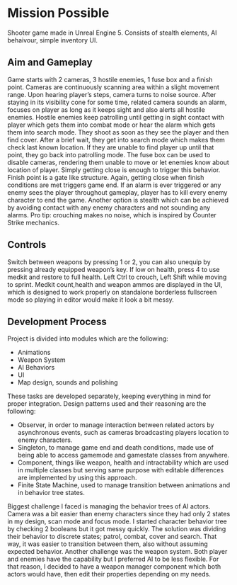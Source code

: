 # Mission Possible
Shooter game made in Unreal Engine 5. Consists of stealth elements, AI behaivour, simple inventory UI.

## Aim and Gameplay
Game starts with 2 cameras, 3 hostile enemies, 1 fuse box and a finish point. Cameras are
continuously scanning area within a slight movement range. Upon hearing player’s steps,
camera turns to noise source. After staying in its visibility cone for some time, related
camera sounds an alarm, focuses on player as long as it keeps sight and also alerts all
hostile enemies. Hostile enemies keep patrolling until getting in sight contact with player
which gets them into combat mode or hear the alarm which gets them into search mode.
They shoot as soon as they see the player and then find cover. After a brief wait, they get
into search mode which makes them check last known location. If they are unable to find
player up until that point, they go back into patrolling mode. The fuse box can be used to
disable cameras, rendering them unable to move or let enemies know about location of
player. Simply getting close is enough to trigger this behavior. Finish point is a gate like
structure. Again, getting close when finish conditions are met triggers game end. If an alarm
is ever triggered or any enemy sees the player throughout gameplay, player has to kill every
enemy character to end the game. Another option is stealth which can be achieved by
avoiding contact with any enemy characters and not sounding any alarms. Pro tip: crouching
makes no noise, which is inspired by Counter Strike mechanics.

## Controls
Switch between weapons by pressing 1 or 2, you can also unequip by pressing already
equipped weapon’s key. If low on health, press 4 to use medkit and restore to full health. Left
Ctrl to crouch, Left Shift while moving to sprint. Medkit count,health and weapon ammos are
displayed in the UI, which is designed to work properly on standalone borderless fullscreen
mode so playing in editor would make it look a bit messy.

## Development Process
Project is divided into modules which are the following:

* Animations
* Weapon System
* AI Behaviors
* UI
* Map design, sounds and polishing

These tasks are developed separately, keeping everything in mind for proper integration.
Design patterns used and their reasoning are the following:

* Observer, in order to manage interaction between related actors by asynchronous
events, such as cameras broadcasting players location to enemy characters.
* Singleton, to manage game end and death conditions, made use of being able to
access gamemode and gamestate classes from anywhere.
* Component, things like weapon, health and intractability which are used in multiple
classes but serving same purpose with editable differences are implemented by
using this approach.
* Finite State Machine, used to manage transition between animations and in
behavior tree states.

Biggest challenge I faced is managing the behavior trees of AI actors. Camera was a bit
easier than enemy characters since they had only 2 states in my design, scan mode and
focus mode. I started character behavior tree by checking 2 booleans but it got messy
quickly. The solution was dividing their behavior to discrete states; patrol, combat, cover and
search. That way, it was easier to transition between them, also without assuming expected
behavior. Another challenge was the weapon system. Both player and enemies have the
capability but I preferred AI to be less flexible. For that reason, I decided to have a weapon
manager component which both actors would have, then edit their properties depending on
my needs.
